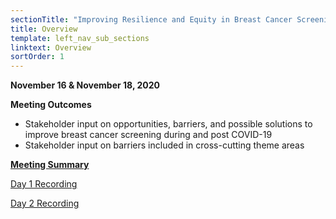 ```yaml
---
sectionTitle: "Improving Resilience and Equity in Breast Cancer Screening: Lessons from COVID-19 and Beyond"
title: Overview
template: left_nav_sub_sections
linktext: Overview
sortOrder: 1
---
```

**November 16 & November 18, 2020**

**Meeting Outcomes**

- Stakeholder input on opportunities, barriers, and possible solutions to improve breast cancer screening during and post COVID-19
- Stakeholder input on barriers included in cross-cutting theme areas


<p><strong><a class="pdf-icon" href="https://deainfo.nci.nih.gov/advisory/pcp/pcp111620/summary.pdf">Meeting Summary</a></strong></p>

[Day 1 Recording](https://nci.rev.vbrick.com/#/videos/f801d69d-4ad5-45cd-8cc5-8eaf4a0ea3eb)

[Day 2 Recording](https://nci.rev.vbrick.com/#/videos/d0bb6306-d615-494e-9a9f-3943b539f5e1)

